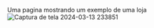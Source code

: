 Uma pagina mostrando um exemplo de uma loja![Captura de tela 2024-03-13 233851](https://github.com/Pois8nn/HTML/assets/161748814/ce2ce5e9-b9cb-4bc1-b567-84d590ace4cc)
